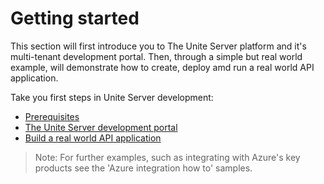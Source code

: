 # Getting started

This section will first introduce you to The Unite Server platform and it's multi-tenant development portal. Then, through a simple but real world example, will demonstrate how to create, deploy amd run a real world API application.

Take you first steps in Unite Server development:

- [Prerequisites]({{site.baseurl}}/getting-started/prerequisites/prerequisites.md)
- [The Unite Server development portal]({{site.baseurl}}/getting-started/the-unite-development-portal/the-unite-development-portal.md)
- [Build a real world API application]({{site.baseurl}}/getting-started/build-a-real-world-api-application/build-a-real-world-api-application.md)

> Note: For further examples, such as integrating with Azure's key products see the 'Azure integration how to' samples.
